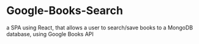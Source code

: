 # Google-Books-Search
a SPA using React, that allows a user to search/save books to a MongoDB database, using Google Books API
